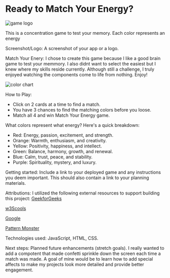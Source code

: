 # Ready to Match Your Energy?

![game logo](http)

This is a concentration game to test your memory. Each color represents an energy

Screenshot/Logo: A screenshot of your app or a logo.

Match Your Enery: I chose to create this game because I like a good brain game to test your memmory. I also didnt want to select the easiest but I knew where my skills reside currently. Although still a challenge, I truly enjoyed watching the components come to life from nothing. Enjoy! 

![color chart](https://stsci-opo.org/STScI-01F9HJTVKCVGP0KR14352SVB3D.jpg)

How to Play:
+ Click on 2 cards at a time to find a match.
+ You have 3 chances to find the matching colors before you loose.
+ Match all 4 and win Match Your Energy game.

What colors represent what energy?
Here's a quick breakdown:
+ Red: Energy, passion, excitement, and strength.
+ Orange: Warmth, enthusiasm, and creativity.
+ Yellow: Positivity, happiness, and intellect.
+ Green: Balance, harmony, growth, and renewal.
+ Blue: Calm, trust, peace, and stability.
+ Purple: Spirituality, mystery, and luxury.

Getting started: Include a link to your deployed game and any instructions you deem important. This should also contain a link to your planning materials.

Attributions: I utilized the following external resources to support building this project:
[GeekforGeeks](https://www.geeksforgeeks.org/shuffle-a-given-array-using-fisher-yates-shuffle-algorithm/)

[w3Scools](https://www.w3schools.com/howto/howto_css_flip_card.asp)

[Google](https//:www.google.com)

[Pattern Monster](https://pattern.monster/waves-3)

Technologies used: JavaScript, HTML, CSS.

Next steps: Planned future enhancements (stretch goals). I really wanted to add a compotent that made confetti sprinkle down the screen each time a match was made. A goal of mine would be to learn how to add special affects to make my projects look more detailed and provide better engagement.